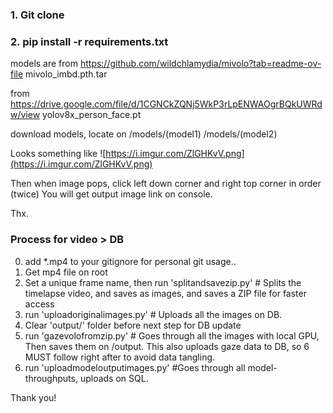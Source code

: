 ### 1. Git clone

### 2. pip install -r requirements.txt

models are
from https://github.com/wildchlamydia/mivolo?tab=readme-ov-file
mivolo_imbd.pth.tar

from https://drive.google.com/file/d/1CGNCkZQNj5WkP3rLpENWAOgrBQkUWRdw/view
yolov8x_person_face.pt

download models, locate on
/models/(model1)
/models/(model2)

Looks something like
![https://i.imgur.com/ZlGHKvV.png](https://i.imgur.com/ZlGHKvV.png)

Then when image pops, click left down corner and right top corner in order (twice)
You will get output image link on console.

Thx.

### Process for video > DB

0. add \*.mp4 to your gitignore for personal git usage..
1. Get mp4 file on root
2. Set a unique frame name, then run 'splitandsavezip.py' # Splits the timelapse video, and saves as images, and saves a ZIP file for faster access
3. run 'uploadoriginalimages.py' # Uploads all the images on DB.
4. Clear 'output/' folder before next step for DB update
5. run 'gazevolofromzip.py' # Goes through all the images with local GPU, Then saves them on /output. This also uploads gaze data to DB, so 6 MUST follow right after to avoid data tangling.
6. run 'uploadmodeloutputimages.py' #Goes through all model-throughputs, uploads on SQL.

Thank you!
